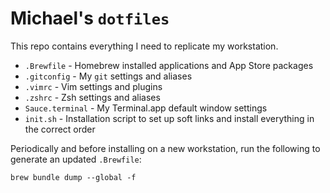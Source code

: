 # Michael's `dotfiles`

This repo contains everything I need to replicate my workstation.

- `.Brewfile` - Homebrew installed applications and App Store packages
- `.gitconfig` - My `git` settings and aliases
- `.vimrc` - Vim settings and plugins
- `.zshrc` - Zsh settings and aliases
- `Sauce.terminal` - My Terminal.app default window settings
- `init.sh` - Installation script to set up soft links and install everything in the correct order

Periodically and before installing on a new workstation, run the following to generate an updated `.Brewfile`:

```
brew bundle dump --global -f
```
